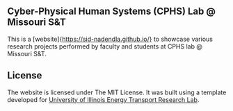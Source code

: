
## Cyber-Physical Human Systems (CPHS) Lab @ Missouri S&T

This is a [website]{https://sid-nadendla.github.io/} to showcase various research projects performed by faculty and students at CPHS lab @ Missouri S&T. 

<!-- I built this for my brother years ago, and you can find his current site here: [University of Illinois Energy Transport Research Lab](http://etrl.mechanical.illinois.edu/) -->

<!-- You can find a live view of the template using the link below: -->

<!-- https://photonlines.github.io/Research-Lab-Website/ -->

<!-- It was built using the libraries provided below: -->

<!-- - [Twitter Bootstrap (v2.3.1)](https://github.com/twbs/bootstrap) -->
<!-- - [blueimp Gallery (v1.3.0)](https://github.com/blueimp/Gallery) -->

<!-- The stock photos used within the template are from [Unsplash.](https://unsplash.com/). -->

<!-- The CSS social buttons are from [Nick La.](http://webdesignerwall.com/tutorials/css-social-buttons) -->

## License

The website is licensed under The MIT License. It was built using a template developed for [University of Illinois Energy Transport Research Lab](http://etrl.mechanical.illinois.edu/).

